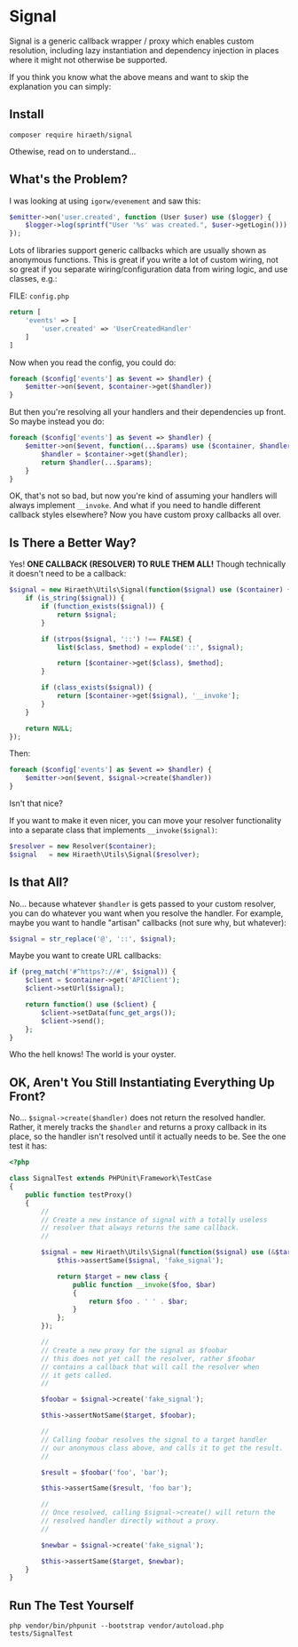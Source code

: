 # Signal

Signal is a generic callback wrapper / proxy which enables custom resolution, including lazy instantiation and dependency injection in places where it might not otherwise be supported.

If you think you know what the above means and want to skip the explanation you can simply:

## Install

```
composer require hiraeth/signal
```

Othewise, read on to understand...

## What's the Problem?

I was looking at using `igorw/evenement` and saw this:

```php
$emitter->on('user.created', function (User $user) use ($logger) {
    $logger->log(sprintf("User '%s' was created.", $user->getLogin()));
});
```

Lots of libraries support generic callbacks which are usually shown as anonymous functions.  This is great if you write a lot of custom wiring, not so great if you separate wiring/configuration data from wiring logic, and use classes, e.g.:

FILE: `config.php`
```php
return [
	'events' => [
		'user.created' => 'UserCreatedHandler'
	]
]
```

Now when you read the config, you could do:

```php
foreach ($config['events'] as $event => $handler) {
	$emitter->on($event, $container->get($handler))
}
```

But then you're resolving all your handlers and their dependencies up front.  So maybe instead you do:

```php
foreach ($config['events'] as $event => $handler) {
	$emitter->on($event, function(...$params) use ($container, $handler) {
		$handler = $container->get($handler);
		return $handler(...$params);
	}
}
```

OK, that's not so bad, but now you're kind of assuming your handlers will always implement `__invoke`.  And what if you need to handle different callback styles elsewhere?  Now you have custom proxy callbacks all over.

## Is There a Better Way?

Yes!  **ONE CALLBACK (RESOLVER) TO RULE THEM ALL!**  Though technically it doesn't need to be a callback:

```php
$signal = new Hiraeth\Utils\Signal(function($signal) use ($container) {
	if (is_string($signal)) {
		if (function_exists($signal)) {
			return $signal;
		}

		if (strpos($signal, '::') !== FALSE) {
			list($class, $method) = explode('::', $signal);

			return [$container->get($class), $method];
		}

		if (class_exists($signal)) {
			return [$container->get($signal), '__invoke'];
		}
	}

	return NULL;
});
```

Then:

```php
foreach ($config['events'] as $event => $handler) {
	$emitter->on($event, $signal->create($handler))
}
```

Isn't that nice?

If you want to make it even nicer, you can move your resolver functionality into a separate class that implements `__invoke($signal)`:

```php
$resolver = new Resolver($container);
$signal   = new Hiraeth\Utils\Signal($resolver);
```

## Is that All?

No... because whatever `$handler` is gets passed to your custom resolver, you can do whatever you want when you resolve the handler.  For example, maybe you want to handle "artisan" callbacks (not sure why, but whatever):

```php
$signal = str_replace('@', '::', $signal);
```

Maybe you want to create URL callbacks:

```php
if (preg_match('#^https?://#', $signal)) {
	$client = $container->get('APIClient');
	$client->setUrl($signal);

	return function() use ($client) {
		$client->setData(func_get_args());
		$client->send();
	};
}
```

Who the hell knows!  The world is your oyster.

## OK, Aren't You Still Instantiating Everything Up Front?

No... `$signal->create($handler)` does not return the resolved handler.  Rather, it merely tracks the `$handler` and returns a proxy callback in its place, so the handler isn't resolved until it actually needs to be.  See the one test it has:

```php
<?php

class SignalTest extends PHPUnit\Framework\TestCase
{
	public function testProxy()
	{
		//
		// Create a new instance of signal with a totally useless
		// resolver that always returns the same callback.
		//

		$signal = new Hiraeth\Utils\Signal(function($signal) use (&$target) {
			$this->assertSame($signal, 'fake_signal');

			return $target = new class {
				public function __invoke($foo, $bar)
				{
					return $foo . ' ' . $bar;
				}
			};
		});

		//
		// Create a new proxy for the signal as $foobar
		// this does not yet call the resolver, rather $foobar
		// contains a callback that will call the resolver when
		// it gets called.
		//

		$foobar = $signal->create('fake_signal');

		$this->assertNotSame($target, $foobar);

		//
		// Calling foobar resolves the signal to a target handler
		// our anonymous class above, and calls it to get the result.
		//

		$result = $foobar('foo', 'bar');

		$this->assertSame($result, 'foo bar');

		//
		// Once resolved, calling $signal->create() will return the
		// resolved handler directly without a proxy.
		//

		$newbar = $signal->create('fake_signal');

		$this->assertSame($target, $newbar);
	}
}
```

## Run The Test Yourself

```
php vendor/bin/phpunit --bootstrap vendor/autoload.php tests/SignalTest
```

